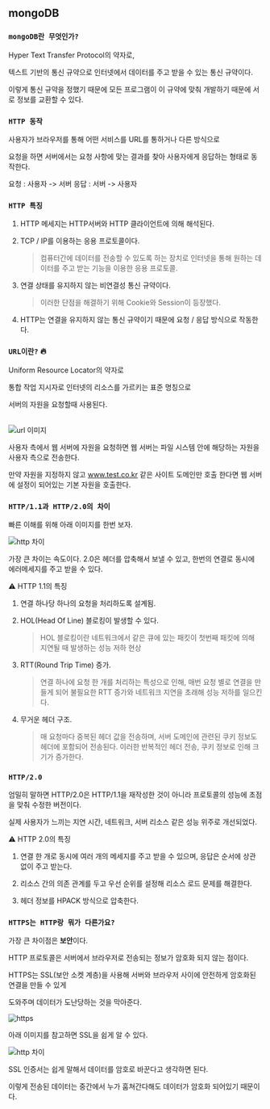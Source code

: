 ## mongoDB
### `mongoDB란 무엇인가?`

Hyper Text Transfer Protocol의 약자로,

텍스트 기반의 통신 규약으로 인터넷에서 데이터를 주고 받을 수 있는 통신 규약이다.

이렇게 통신 규약을 정했기 때문에 모든 프로그램이 이 규약에 맞춰 개발하기 때문에 서로 정보를 교환할 수 있다.

### `HTTP 동작`

사용자가 브라우저를 통해 어떤 서비스를 URL를 통하거나 다른 방식으로

요청을 하면 서버에서는 요청 사항에 맞는 결과를 찾아 사용자에게 응답하는 형태로 동작한다.

요청 : 사용자 -> 서버
응답 : 서버 -> 사용자

### `HTTP 특징`

1. HTTP 메세지는 HTTP서버와 HTTP 클라이언트에 의해 해석된다.

2. TCP / IP를 이용하는 응용 프로토콜이다.

   > 컴퓨터간에 데이터를 전송할 수 있도록 하는 장치로 인터넷을 통해 원하는 데이터를 주고 받는 기능을 이용한 응용 프로토콜.
3. 연결 상태를 유지하지 않는 비연결성 통신 규약이다.

   > 이러한 단점을 해결하기 위해 Cookie와 Session이 등장했다.
4. HTTP는 연결을 유지하지 않는 통신 규약이기 때문에 요청 / 응답 방식으로 작동한다.

### `URL이란?` 🔥

Uniform Resource Locator의 약자로

통합 작업 지시자로 인터넷의 리소스를 가르키는 표준 명칭으로

서버의 자원을 요청할때 사용된다.

<br />

<img src="../../cs_images/url.png" alt="url 이미지">

<br />

사용자 측에서 웹 서버에 자원을 요청하면 웹 서버는 파일 시스템 안에 해당하는 자원을 사용자 측으로 전송한다.

만약 자원을 지정하지 않고 www.test.co.kr 같은 사이트 도메인만 호출 한다면 웹 서버에 설정이 되어있는 기본 자원을 호출한다.

### `HTTP/1.1과 HTTP/2.0의 차이`

빠른 이해를 위해 아래 이미지를 한번 보자.

<img src="../../cs_images/http_diff.png" alt="http 차이">

<br />

가장 큰 차이는 속도이다. 2.0은 헤더를 압축해서 보낼 수 있고, 한번의 연결로 동시에 에러메세지를 주고 받을 수 있다.

⚠️ HTTP 1.1의 특징

1. 연결 하나당 하나의 요청을 처리하도록 설계됨.

2. HOL(Head Of Line) 블로킹이 발생할 수 있다.

   > HOL 블로킹이란 네트워크에서 같은 큐에 있는 패킷이 첫번째 패킷에 의해 지연될 때 발생하는 성능 저하 현상
3. RTT(Round Trip Time) 증가.

   > 연결 하나에 요청 한 개를 처리하는 특성으로 인해, 매번 요청 별로 연결을 만들게 되어 불필요한 RTT 증가와 네트워크 지연을 초래해 성능 저하를 일으킨다.
4. 무거운 헤더 구조.
   > 매 요청마다 중복된 헤더 값을 전송하며, 서버 도메인에 관련된 쿠키 정보도 헤더에 포함되어 전송된다. 이러한 반복적인 헤더 전송, 쿠키 정보로 인해 크기가 증가한다.
### `HTTP/2.0`

엄밀히 말하면 HTTP/2.0은 HTTP/1.1을 재작성한 것이 아니라
프로토콜의 성능에 초점을 맞춰 수정한 버전이다.

실제 사용자가 느끼는 지연 시간, 네트워크, 서버 리소스 같은 성능 위주로 개선되었다.

⚠️ HTTP 2.0의 특징

1. 연결 한 개로 동시에 여러 개의 메세지를 주고 받을 수 있으며, 응답은 순서에 상관없이 주고 받는다.

2. 리소스 간의 의존 관계를 두고 우선 순위를 설정해 리소스 로드 문제를 해결한다.

3. 헤더 정보를 HPACK 방식으로 압축한다.

### `HTTPS는 HTTP랑 뭐가 다른가요?`

가장 큰 차이점은 **보안**이다.

HTTP 프로토콜은 서버에서 브라우저로 전송되는 정보가 암호화 되지 않는 점이다.

HTTPS는 SSL(보안 소켓 계층)을 사용해 서버와 브라우저 사이에 안전하게 암호화된 연결을 만들 수 있게

도와주며 데이터가 도난당하는 것을 막아준다.

<img src="../../cs_images/https.png" alt="https">

<br />

아래 이미지를 참고하면 SSL을 쉽게 알 수 있다.

<img src="../../cs_images/https_diff.png" alt="http 차이">

<br />

SSL 인증서는 쉽게 말해서 데이터를 암호로 바꾼다고 생각하면 된다.

이렇게 전송된 데이터는 중간에서 누가 훔쳐간다해도 데이터가 암호화 되어있기 때문이다.

